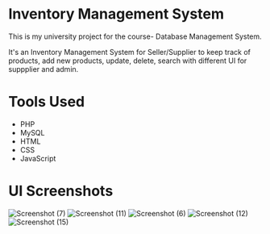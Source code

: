 # Inventory Management System
This is my university project for the course- Database Management System.

It's an Inventory Management System for Seller/Supplier to keep track of products, add new products, update, delete, search with different UI for suppplier and admin.
# Tools Used
* PHP
* MySQL
* HTML
* CSS
* JavaScript



# UI Screenshots

![Screenshot (7)](https://user-images.githubusercontent.com/87283264/136849577-4d499e5d-ba0b-412e-8484-e4196ef52e56.png)
![Screenshot (11)](https://user-images.githubusercontent.com/87283264/136849614-679a0157-2121-44e6-948b-8911ede37c00.png)
![Screenshot (6)](https://user-images.githubusercontent.com/87283264/136849639-4552907d-dc23-44c4-85cb-86f6ba2621ba.png)
![Screenshot (12)](https://user-images.githubusercontent.com/87283264/136849665-a72aec18-c04a-4e15-8fa3-c047a92e8fc3.png)
![Screenshot (15)](https://user-images.githubusercontent.com/87283264/136849690-b4440601-6c41-447a-b30d-0a05ebe0112d.png)

